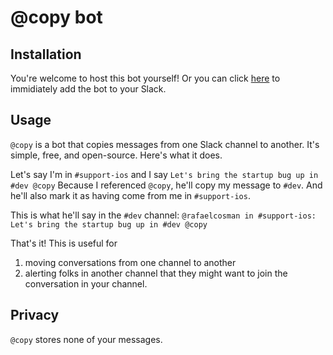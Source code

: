 # @copy bot

## Installation 
You're welcome to host this bot yourself! Or you can click [here](http://slack-bot-copy.herokuapp.com/login) to immidiately add the bot to your Slack.

## Usage

`@copy` is a bot that copies messages from one Slack channel to another. It's simple, free, and open-source. Here's what it does.

Let's say I'm in `#support-ios` and I say
```Let's bring the startup bug up in #dev @copy```
Because I referenced `@copy`, he'll copy my message to `#dev`. And he'll also mark it as having come from me in `#support-ios`.

This is what he'll say in the `#dev` channel:
```@rafaelcosman in #support-ios: Let's bring the startup bug up in #dev @copy```

That's it! This is useful for

1. moving conversations from one channel to another
2. alerting folks in another channel that they might want to join the conversation in your channel.

## Privacy

`@copy` stores none of your messages.
